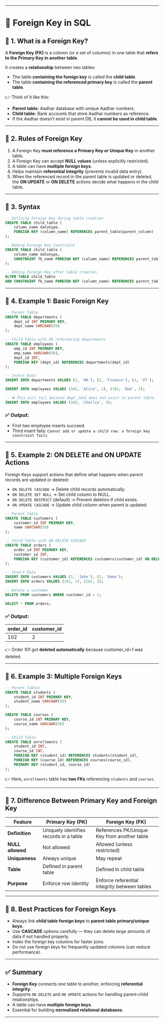 
---

# 📘 Foreign Key in SQL

## 🔹 1. What is a Foreign Key?

A **Foreign Key (FK)** is a column (or a set of columns) in one table that **refers to the Primary Key in another table**.

It creates a **relationship** between two tables:

* The table **containing the foreign key** is called the **child table**.
* The table **containing the referenced primary key** is called the **parent table**.

👉 Think of it like this:

* **Parent table:** Aadhar database with unique Aadhar numbers.
* **Child table:** Bank accounts that store Aadhar numbers as reference.
* If the Aadhar doesn’t exist in parent DB, it **cannot be used in child table**.

---

## 🔹 2. Rules of Foreign Key

1. A Foreign Key **must reference a Primary Key or Unique Key** in another table.
2. A Foreign Key can accept **NULL values** (unless explicitly restricted).
3. A table can have **multiple foreign keys**.
4. Helps maintain **referential integrity** (prevents invalid data entry).
5. When the referenced record in the parent table is updated or deleted, the **ON UPDATE** or **ON DELETE** actions decide what happens in the child table.

---

## 🔹 3. Syntax

```sql
-- Defining Foreign Key during table creation
CREATE TABLE child_table (
    column_name datatype,
    FOREIGN KEY (column_name) REFERENCES parent_table(parent_column)
);

-- Naming Foreign Key Constraint
CREATE TABLE child_table (
    column_name datatype,
    CONSTRAINT fk_name FOREIGN KEY (column_name) REFERENCES parent_table(parent_column)
);

-- Adding Foreign Key after table creation
ALTER TABLE child_table
ADD CONSTRAINT fk_name FOREIGN KEY (column_name) REFERENCES parent_table(parent_column);
```

---

## 🔹 4. Example 1: Basic Foreign Key

```sql
-- Parent Table
CREATE TABLE departments (
    dept_id INT PRIMARY KEY,
    dept_name VARCHAR(50)
);

-- Child Table with FK referencing departments
CREATE TABLE employees (
    emp_id INT PRIMARY KEY,
    emp_name VARCHAR(50),
    dept_id INT,
    FOREIGN KEY (dept_id) REFERENCES departments(dept_id)
);

-- Insert Data
INSERT INTO departments VALUES (1, 'HR'), (2, 'Finance'), (3, 'IT');

INSERT INTO employees VALUES (101, 'Alice', 1), (102, 'Bob', 2);

-- ❌ This will fail because dept_id=5 does not exist in parent table
INSERT INTO employees VALUES (103, 'Charlie', 5);
```

### ✅ Output:

* First two employee inserts succeed.
* Third insert fails:
  `Cannot add or update a child row: a foreign key constraint fails`

---

## 🔹 5. Example 2: ON DELETE and ON UPDATE Actions

Foreign Keys support actions that define what happens when parent records are updated or deleted:

* `ON DELETE CASCADE` → Delete child records automatically.
* `ON DELETE SET NULL` → Set child column to NULL.
* `ON DELETE RESTRICT` (default) → Prevent deletion if child exists.
* `ON UPDATE CASCADE` → Update child column when parent is updated.

```sql
-- Parent Table
CREATE TABLE customers (
    customer_id INT PRIMARY KEY,
    name VARCHAR(50)
);

-- Child Table with ON DELETE CASCADE
CREATE TABLE orders (
    order_id INT PRIMARY KEY,
    customer_id INT,
    FOREIGN KEY (customer_id) REFERENCES customers(customer_id) ON DELETE CASCADE
);

-- Insert Data
INSERT INTO customers VALUES (1, 'John'), (2, 'Emma');
INSERT INTO orders VALUES (101, 1), (102, 2);

-- Delete a customer
DELETE FROM customers WHERE customer_id = 1;

SELECT * FROM orders;
```

### ✅ Output:

| order\_id | customer\_id |
| --------- | ------------ |
| 102       | 2            |

👉 Order 101 got **deleted automatically** because customer\_id=1 was deleted.

---

## 🔹 6. Example 3: Multiple Foreign Keys

```sql
-- Parent Tables
CREATE TABLE students (
    student_id INT PRIMARY KEY,
    student_name VARCHAR(50)
);

CREATE TABLE courses (
    course_id INT PRIMARY KEY,
    course_name VARCHAR(50)
);

-- Child Table
CREATE TABLE enrollments (
    student_id INT,
    course_id INT,
    FOREIGN KEY (student_id) REFERENCES students(student_id),
    FOREIGN KEY (course_id) REFERENCES courses(course_id),
    PRIMARY KEY (student_id, course_id)
);
```

👉 Here, `enrollments` table has **two FKs** referencing `students` and `courses`.

---

## 🔹 7. Difference Between Primary Key and Foreign Key

| Feature          | Primary Key (PK)                       | Foreign Key (FK)                             |
| ---------------- | -------------------------------------- | -------------------------------------------- |
| **Definition**   | Uniquely identifies records in a table | References PK/Unique Key from another table  |
| **NULL allowed** | Not allowed                            | Allowed (unless restricted)                  |
| **Uniqueness**   | Always unique                          | May repeat                                   |
| **Table**        | Defined in parent table                | Defined in child table                       |
| **Purpose**      | Enforce row identity                   | Enforce referential integrity between tables |

---

## 🔹 8. Best Practices for Foreign Keys

* Always link **child table foreign keys** to **parent table primary/unique keys**.
* Use **CASCADE** options carefully — they can delete large amounts of data if not handled properly.
* Index the foreign key columns for faster joins.
* Do not use foreign keys for frequently updated columns (can reduce performance).

---

## ✅ Summary

* **Foreign Key** connects one table to another, enforcing **referential integrity**.
* Supports `ON DELETE` and `ON UPDATE` actions for handling parent-child relationships.
* A table can have **multiple foreign keys**.
* Essential for building **normalized relational databases**.

---

